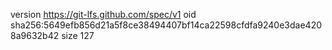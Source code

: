 version https://git-lfs.github.com/spec/v1
oid sha256:5649efb856d21a5f8ce38494407bf14ca22598cfdfa9240e3dae4208a9632b42
size 127
